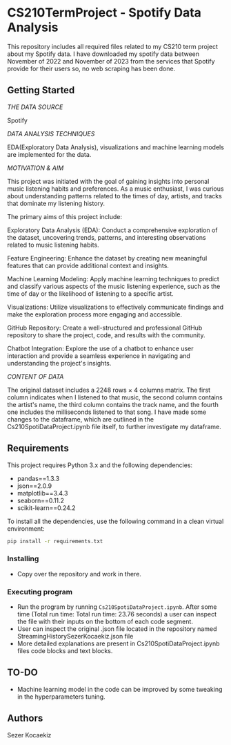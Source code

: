 # CS210TermProject - Spotify Data Analysis

This repository includes all required files related to my CS210 term project about my Spotify data. I have downloaded my spotify data between November of 2022 and November of 2023 from the services that Spotify provide for their users so, no web scraping has been done.

## Getting Started

*THE DATA SOURCE*

Spotify

*DATA ANALYSIS TECHNIQUES*

EDA(Exploratory Data Analysis), visualizations and machine learning models are implemented for the data.


*MOTIVATION & AIM*

This project was initiated with the goal of gaining insights into personal music listening habits and preferences. As a music enthusiast, I was curious about understanding patterns related to the times of day, artists, and tracks that dominate my listening history.

The primary aims of this project include:

Exploratory Data Analysis (EDA): Conduct a comprehensive exploration of the dataset, uncovering trends, patterns, and interesting observations related to music listening habits.

Feature Engineering: Enhance the dataset by creating new meaningful features that can provide additional context and insights.

Machine Learning Modeling: Apply machine learning techniques to predict and classify various aspects of the music listening experience, such as the time of day or the likelihood of listening to a specific artist.

Visualizations: Utilize visualizations to effectively communicate findings and make the exploration process more engaging and accessible.

GitHub Repository: Create a well-structured and professional GitHub repository to share the project, code, and results with the community.

Chatbot Integration: Explore the use of a chatbot to enhance user interaction and provide a seamless experience in navigating and understanding the project's insights.

*CONTENT OF DATA*

The original dataset includes a 2248 rows × 4 columns matrix. The first column indicates when I listened to that music, the second column contains the artist's name, the third column contains the track name, and the fourth one includes the milliseconds listened to that song. I have made some changes to the dataframe, which are outlined in the Cs210SpotiDataProject.ipynb file itself, to further investigate my dataframe.

## Requirements
This project requires Python 3.x and the following dependencies:
- pandas==1.3.3
- json==2.0.9
- matplotlib==3.4.3
- seaborn==0.11.2
- scikit-learn==0.24.2

To install all the dependencies, use the following command in a clean virtual environment:
```bash
pip install -r requirements.txt
```

### Installing

* Copy over the repository and work in there.

### Executing program

* Run the program by running `Cs210SpotiDataProject.ipynb`. After some time (Total run time: Total run time: 23.76 seconds) a user can inspect the file with their inputs on the bottom of each code segment.
* User can inspect the original .json file located in the repository named StreamingHistorySezerKocaekiz.json file
* More detailed explanations are present in Cs210SpotiDataProject.ipynb files code blocks and text blocks.

## TO-DO

* Machine learning model in the code can be improved by some tweaking in the hyperparameters tuning.
  
## Authors

Sezer Kocaekiz
